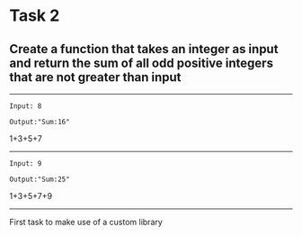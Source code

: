 # Task 2

## Create a function that takes an integer as input and return the sum of all odd positive integers that are not greater than input
---
```
Input: 8

Output:"Sum:16"
```
1+3+5+7

---
```
Input: 9

Output:"Sum:25"
```
1+3+5+7+9

---
First task to make use of a custom library